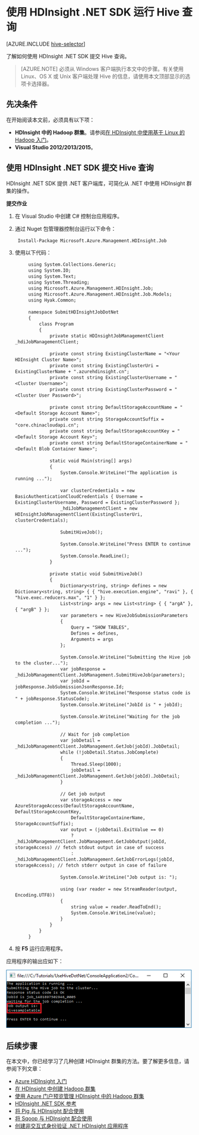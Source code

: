 <properties
    pageTitle="使用 HDInsight .NET SDK 运行 Hive 查询 | Azure"
    description="了解如何使用 HDInsight .NET SDK 将 Hadoop 作业提交到 Azure HDInsight Hadoop。"
    editor="cgronlun"
    manager="jhubbard"
    services="hdinsight"
    documentationcenter=""
    tags="azure-portal"
    author="mumian" />
<tags
    ms.assetid="4e291890-f8b4-426c-b5e8-d4fd512ff042"
    ms.service="hdinsight"
    ms.workload="big-data"
    ms.tgt_pltfrm="na"
    ms.devlang="na"
    ms.topic="article"
    ms.date="12/16/2016"
    wacn.date="01/25/2017"
    ms.author="jgao" />

# 使用 HDInsight .NET SDK 运行 Hive 查询
[AZURE.INCLUDE [hive-selector](../../includes/hdinsight-selector-use-hive.md)]

了解如何使用 HDInsight .NET SDK 提交 Hive 查询。

> [AZURE.NOTE]
必须从 Windows 客户端执行本文中的步骤。有关使用 Linux、OS X 或 Unix 客户端处理 Hive 的信息，请使用本文顶部显示的选项卡选择器。
> 
> 

## 先决条件
在开始阅读本文前，必须具有以下项：

* **HDInsight 中的 Hadoop 群集**。请参阅[在 HDInsight 中使用基于 Linux 的 Hadoop 入门](/documentation/articles/hdinsight-use-sqoop/#create-cluster-and-sql-database)。
* **Visual Studio 2012/2013/2015**。

## 使用 HDInsight .NET SDK 提交 Hive 查询
HDInsight .NET SDK 提供 .NET 客户端库，可简化从 .NET 中使用 HDInsight 群集的操作。

**提交作业**

1. 在 Visual Studio 中创建 C# 控制台应用程序。
2. 通过 Nuget 包管理器控制台运行以下命令：
   
        Install-Package Microsoft.Azure.Management.HDInsight.Job
3. 使用以下代码：

            using System.Collections.Generic;
            using System.IO;
            using System.Text;
            using System.Threading;
            using Microsoft.Azure.Management.HDInsight.Job;
            using Microsoft.Azure.Management.HDInsight.Job.Models;
            using Hyak.Common;
   
            namespace SubmitHDInsightJobDotNet
            {
                class Program
                {
                    private static HDInsightJobManagementClient _hdiJobManagementClient;
   
                    private const string ExistingClusterName = "<Your HDInsight Cluster Name>";
                    private const string ExistingClusterUri = ExistingClusterName + ".azurehdinsight.cn";
                    private const string ExistingClusterUsername = "<Cluster Username>";
                    private const string ExistingClusterPassword = "<Cluster User Password>";
   
                    private const string DefaultStorageAccountName = "<Default Storage Account Name>";
                    private const string StorageAccountSuffix = "core.chinacloudapi.cn";
                    private const string DefaultStorageAccountKey = "<Default Storage Account Key>";
                    private const string DefaultStorageContainerName = "<Default Blob Container Name>";
   
                    static void Main(string[] args)
                    {
                        System.Console.WriteLine("The application is running ...");
   
                        var clusterCredentials = new BasicAuthenticationCloudCredentials { Username = ExistingClusterUsername, Password = ExistingClusterPassword };
                        _hdiJobManagementClient = new HDInsightJobManagementClient(ExistingClusterUri, clusterCredentials);
   
                        SubmitHiveJob();
   
                        System.Console.WriteLine("Press ENTER to continue ...");
                        System.Console.ReadLine();
                    }
   
                    private static void SubmitHiveJob()
                    {
                        Dictionary<string, string> defines = new Dictionary<string, string> { { "hive.execution.engine", "ravi" }, { "hive.exec.reducers.max", "1" } };
                        List<string> args = new List<string> { { "argA" }, { "argB" } };
                        var parameters = new HiveJobSubmissionParameters
                        {
                            Query = "SHOW TABLES",
                            Defines = defines,
                            Arguments = args
                        };
   
                        System.Console.WriteLine("Submitting the Hive job to the cluster...");
                        var jobResponse = _hdiJobManagementClient.JobManagement.SubmitHiveJob(parameters);
                        var jobId = jobResponse.JobSubmissionJsonResponse.Id;
                        System.Console.WriteLine("Response status code is " + jobResponse.StatusCode);
                        System.Console.WriteLine("JobId is " + jobId);
   
                        System.Console.WriteLine("Waiting for the job completion ...");
   
                        // Wait for job completion
                        var jobDetail = _hdiJobManagementClient.JobManagement.GetJob(jobId).JobDetail;
                        while (!jobDetail.Status.JobComplete)
                        {
                            Thread.Sleep(1000);
                            jobDetail = _hdiJobManagementClient.JobManagement.GetJob(jobId).JobDetail;
                        }
   
                        // Get job output
                        var storageAccess = new AzureStorageAccess(DefaultStorageAccountName, DefaultStorageAccountKey,
                            DefaultStorageContainerName, StorageAccountSuffix);
                        var output = (jobDetail.ExitValue == 0)
                            ? _hdiJobManagementClient.JobManagement.GetJobOutput(jobId, storageAccess) // fetch stdout output in case of success
                            : _hdiJobManagementClient.JobManagement.GetJobErrorLogs(jobId, storageAccess); // fetch stderr output in case of failure
   
                        System.Console.WriteLine("Job output is: ");
   
                        using (var reader = new StreamReader(output, Encoding.UTF8))
                        {
                            string value = reader.ReadToEnd();
                            System.Console.WriteLine(value);
                        }
                    }
                }
            }

4. 按 **F5** 运行应用程序。

应用程序的输出应如下：

![HDInsight Hadoop Hive 作业输出](./media/hdinsight-hadoop-use-hive-dotnet-sdk/hdinsight-hadoop-use-hive-net-sdk-output.png)  


## 后续步骤
在本文中，你已经学习了几种创建 HDInsight 群集的方法。要了解更多信息，请参阅下列文章：

* [Azure HDInsight 入门][hdinsight-get-started]
* [在 HDInsight 中创建 Hadoop 群集][hdinsight-provision]
* [使用 Azure 门户预览管理 HDInsight 中的 Hadoop 群集](/documentation/articles/hdinsight-administer-use-management-portal/)
* [HDInsight .NET SDK 参考](https://msdn.microsoft.com/zh-cn/library/mt271028.aspx)
* [将 Pig 与 HDInsight 配合使用](/documentation/articles/hdinsight-use-pig/)
* [将 Sqoop 与 HDInsight 配合使用](/documentation/articles/hdinsight-use-sqoop-mac-linux/)
* [创建非交互式身份验证 .NET HDInsight 应用程序](/documentation/articles/hdinsight-create-non-interactive-authentication-dotnet-applications/)

[hdinsight-provision]: /documentation/articles/hdinsight-provision-clusters/
[hdinsight-get-started]: /documentation/articles/hdinsight-hadoop-linux-tutorial-get-started/

<!---HONumber=Mooncake_0120_2017-->